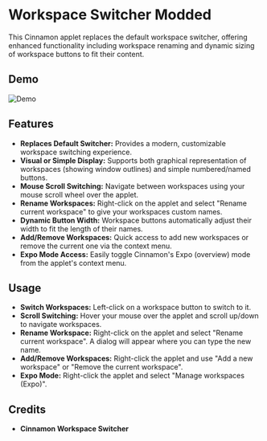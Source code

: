 
# Workspace Switcher Modded

This Cinnamon applet replaces the default workspace switcher, offering enhanced functionality including workspace renaming and dynamic sizing of workspace buttons to fit their content.

## Demo

![Demo](assets/demo.gif)

## Features

*   **Replaces Default Switcher:** Provides a modern, customizable workspace switching experience.
*   **Visual or Simple Display:** Supports both graphical representation of workspaces (showing window outlines) and simple numbered/named buttons.
*   **Mouse Scroll Switching:** Navigate between workspaces using your mouse scroll wheel over the applet.
*   **Rename Workspaces:** Right-click on the applet and select "Rename current workspace" to give your workspaces custom names.
*   **Dynamic Button Width:** Workspace buttons automatically adjust their width to fit the length of their names.
*   **Add/Remove Workspaces:** Quick access to add new workspaces or remove the current one via the context menu.
*   **Expo Mode Access:** Easily toggle Cinnamon's Expo (overview) mode from the applet's context menu.

## Usage

*   **Switch Workspaces:** Left-click on a workspace button to switch to it.
*   **Scroll Switching:** Hover your mouse over the applet and scroll up/down to navigate workspaces.
*   **Rename Workspace:** Right-click on the applet and select "Rename current workspace". A dialog will appear where you can type the new name.
*   **Add/Remove Workspaces:** Right-click the applet and use "Add a new workspace" or "Remove the current workspace".
*   **Expo Mode:** Right-click the applet and select "Manage workspaces (Expo)".

## Credits

*   **Cinnamon Workspace Switcher**


